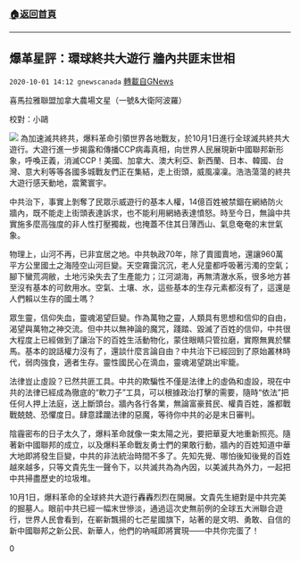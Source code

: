 ###  [:house:返回首頁](https://github.com/ourhimalayas/txt)
---

## 爆革星評：環球終共大遊行 牆內共匪末世相
`2020-10-01 14:12 gnewscanada` [轉載自GNews](https://gnews.org/zh-hant/395866/)

喜馬拉雅聯盟加拿大農場文星（一號&大衛阿波羅）

校對：小鷗


![]()![](https://media.discordapp.net/attachments/759533853840506900/761279765399207936/10.png?width=905&amp;height=509)
為加速滅共終共，爆料革命引領世界各地戰友，於10月1日進行全球滅共終共大遊行。大遊行進一步揭露和傳播CCP病毒真相，向世界人民展現新中國聯邦新形象，呼喚正義，消滅CCP！美國、加拿大、澳大利亞、新西蘭、日本、韓國、台灣、意大利等等各國多城戰友們正在集結，走上街頭，威風凜凜。浩浩蕩蕩的終共大遊行感天動地，震驚寰宇。

中共治下，事實上剝奪了民眾示威遊行的基本人權，14億百姓被禁錮在網絡防火牆內，既不能走上街頭表達訴求，也不能利用網絡表達憤怒。時至今日，無論中共實施多麼高強度的非人性打壓獨裁，也掩蓋不住其日薄西山、氣息奄奄的末世氣象。

物理上，山河不再，已非宜居之地。中共執政70年，除了賣國賣地，還讓960萬平方公里國土之海陸空山河巨變。天空霧靄沉沉，老人兒童都呼吸著污濁的空氣；腳下蠻荒凋敝，土地污染失去了生產能力；江河湖海，再無清澈水系，很多地方甚至沒有基本的可飲用水。空氣、土壤、水，這些基本的生存元素都沒有了，這還是人們賴以生存的國土嗎？

眾生靈，信仰失血，靈魂渴望巨變。作為萬物之靈，人類具有思想和信仰的自由，渴望與萬物之神交流。但中共以無神論的魔咒，踐踏、毀滅了百姓的信仰，中共很大程度上已經做到了讓治下的百姓生活動物化，蒙住眼睛只管拉磨，實際無異於騾馬。基本的說話權力沒有了，還談什麼言論自由？中共治下已經回到了原始叢林時代，弱肉強食，適者生存。靈性國民心在滴血，靈魂渴望跳出牢籠。

法律豈止虛設？已然共匪工具。中共的欺騙性不僅是法律上的虛偽和虛設，現在中共的法律已經成為徹底的“軟刀子”工具，可以根據政治打擊的需要，隨時“依法”把任何人押上法庭，送上斷頭台。牆內各行各業，無論富豪貧民、權貴百姓，誰都戰戰兢兢、恐懼度日。肆意蹂躪法律的惡魔，等待你中共的必是末日審判。

陰霾密布的日子太久了，爆料革命就像一束太陽之光，要把華夏大地重新照亮。隨著新中國聯邦的成立，以及爆料革命戰友勇士們的果敢行動，牆內的百姓知道中華大地即將發生巨變，中共的非法統治時間不多了。先知先覺、哪怕後知後覺的百姓越來越多，只等文貴先生一聲令下，以共滅共為為內因，以美滅共為外力，一起把中共掃盡歷史的垃圾堆。

 10月1日，爆料革命的全球終共大遊行轟轟烈烈在開展。文貴先生絕對是中共完美的掘墓人。眼前中共已經一幅末世慘淡，通過這次史無前例的全球五大洲聯合遊行，世界人民會看到，在嶄新飄揚的七芒星國旗下，站著的是文明、勇敢、自信的新中國聯邦之新公民、新華人，他們的吶喊即將實現——中共你完蛋了！

0
